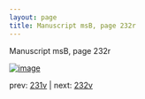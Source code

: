 ```yaml
---
layout: page
title: Manuscript msB, page 232r
---
```


Manuscript msB, page 232r

[![image](http://www.homermultitext.org/iipsrv?OBJ=IIP,1.0&FIF=/project/homer/pyramidal/deepzoom/hmt/vbbifolio/pending/vb_231v_232r.tif&WID=100&CVT=JPEG)](http://www.homermultitext.org/ict2/?urn=urn:cite2:hmt:vbbifolio.pending:vb_231v_232r)

prev:  [231v](../231v) | next:  [232v](../232v)

